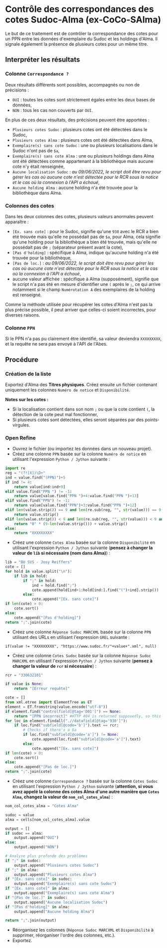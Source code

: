 # Contrôle des correspondances des cotes Sudoc-Alma (ex-CoCo-SAlma)

Le but de ce traitement est de contrôler la correspondance des cotes pour un PPN entre les données d'exemplaire du Sudoc et les holdings d'Alma.
Il signale également la présence de plusieurs cotes pour un même titre.

## Interpréter les résultats

### Colonne `Correspondance ?`

Deux résultats différents sont possibles, accompagnés ou non de précisions :
* `OUI` : toutes les cotes sont strictement égales entre les deux bases de données,
* `NON` : tous les cas non couverts par `OUI`.

En plus de ces deux résultats, des précisions peuvent être apportées :
* `Plusieurs cotes Sudoc` : plusieurs cotes ont été détectées dans le Sudoc,
* `Plusieurs cotes Alma` : plusieurs cotes ont été détectées dans Alma,
* `Exemplaire(s) sans cote Sudoc` : une ou plusieurs localisations dans le Sudoc n'ont pas de `$a`,
* `Exemplaire(s) sans cote Alma` : une ou plusieurs holdings dans Alma ont été détectées comme appartenant à la bibliothèque mais aucune cote n'y était renseignée,
* `Aucune localisation Sudoc` : _au 09/06/2022, le script doit être revu pour gérer les cas où aucune cote n'est détectée pour le RCR sous la notice et le cas où la connexion à l'API a échoué_,
* `Aucune holding Alma` : aucune holding n'a été trouvée pour la bibliothèque dans Alma.

### Colonnes des cotes

Dans les deux colonnes des cotes, plusieurs valeurs anormales peuvent apparaître :
* `[Ex. sans cote]` : pour le Sudoc, signifie qu'une `930` avec le RCR a bien été trouvée mais qu'elle ne possédait pas de `$a`, pour Alma, cela signifie qu'une holding pour la bibliothèque a bien été trouvée, mais qu'elle ne possédait pas de `;` (séparateur présent avant la cote),
* `[Pas d'holding]` : spécifique à Alma, indique qu'aucune holding n'a été trouvée pour la bibliothèque,
* `[Pas de loc.]` :  _au 09/06/2022, le script doit être revu pour gérer les cas où aucune cote n'est détectée pour le RCR sous la notice et le cas où la connexion à l'API a échoué_,
* aucune valeur affichée : spécifique à Alma (supposément), signifie que le script n'a pas été en mesure d'identifier une `(` après le `;`, ce qui arrive notamment si le champ `Numérotation A` des exemplaires de la holding est renseigné.

Comme la méthode utilisée pour récupérer les cotes d'Alma n'est pas la plus précise possible, il peut arriver que celles-ci soient incorrectes, pour diverses raisons.

### Colonne `PPN`

Si le PPN n'a pas pu clairement être identifié, sa valeur deviendra `XXXXXXXXX`, et la requête ne sera pas envoyé à l'API de l'Abes.

## Procédure

### Création de la liste

Exportez d'Alma des __Titres physiques__.
Créez ensuite un fichier contenant uniquement les colonnes `Numéro de notice` et `Disponibilité`.

__Notes sur les cotes :__
* Si la localisation contient dans son nom `;` ou que la cote contient `(`, la détection de la cote peut mal fonctionner,
* Si plusieurs cotes sont détectées, elles seront séparées par des points-virgules.

### Open Refine

* Ouvrez le fichier (ou importez les données dans un nouveau projet).
* Créez une colonne `PPN` basée sur la colonne `Numéro de notice` en utilisant l'expression `Python / Jython` suivante :

``` Python
import re
reg = "(?![X])\D+"
ind = value.find("(PPN)")+5
if ind != 4:
    return value[ind:ind+9]
elif value.find("PPN ") != -1:
    return value[value.find("PPN ")+4:value.find("PPN ")+13]
elif value.find("PPN") != -1:
    return value[value.find("PPN")+3:value.find("PPN ")+12]
elif len(value.strip()) == 9 and len(re.sub(reg, "", str(value))) == 9:
    return value.strip()
elif len(value.strip()) < 9 and len(re.sub(reg, "", str(value))) < 9 and len(re.sub(reg, "", str(value))) == len(value.strip()):
    return "0" * (9-len(value.strip())) + value.strip()
else:
    return "XXXXXXXXX"
```

* Créez une colonne `Cotes Alma` basée sur la colonne `Disponibilité` en utilisant l'expression `Python / Jython` suivante (__pensez à changer la valeur de `lib` si nécessaire (nom dans Alma)__) :

``` Python
lib = "BU SVS - Josy Reiffers"
cote = []
for hold in value.split("\n"):
    if lib in hold:
        if ";" in hold:
            ind = hold.find(";")
            cote.append(hold[ind+1:hold[ind:].find("(")+ind].strip())
        else:
            cote.append("[Ex. sans cote]")
if len(cote) > 0:
    cote.sort()
else:
    cote.append("[Pas d'holding]")
return ";".join(cote)
```
* Créez une colonne `Réponse Sudoc MARCXML` basée sur la colonne `PPN` utilisant des URLs en utilisant l'expression `GREL` suivante :

``` GREL
if(value != "XXXXXXXXX", "https://www.sudoc.fr/"+value+".xml", null)
```

* Créez une colonne `Cotes Sudoc` basée sur la colonne `Réponse Sudoc MARCXML` en utilisant l'expression `Python / Jython` suivante (__pensez à changer la valeur de `rcr` si nécessaire__) :

``` Python
rcr = "330632101"

if value is None:
    return "[Erreur requête]"

cote = []
from xml.etree import ElementTree as ET
element = ET.fromstring(value.encode("utf-8"))
if element.find("controlfield[@tag='001']") == None:
    return "[PPN incorrect]" #HTTP 404 is returned supposedly, so this doesn't happen
for loc in element.findall(".//datafield[@tag='930']"):
    if loc.find("subfield[@code='b']").text == rcr:
        # Checks if there's a $a
        if loc.find("subfield[@code='a']") != None:
            cote.append(loc.find("subfield[@code='a']").text)
        else:
            cote.append("[Ex. sans cote]")
if len(cote) > 0:
    cote.sort()
else:
    cote.append("[Pas de loc.]")
return ";".join(cote)
```

* Créez une colonne `Correspondance ?` basée sur la colonne `Cotes Sudoc` en utilisant l'expression `Python / Jython` suivante (__attention, si vous avez appelé la colonne des cotes Alma d'une autre manière que `Cotes Alma`, changez la valeur de `nom_col_cotes_alma`__) :

``` Python
nom_col_cotes_alma = "Cotes Alma"

sudoc = value
alma = cells[nom_col_cotes_alma].value

output = []
if sudoc == alma:
    output.append("OUI")
else:
    output.append("NON")

# Analyse plus profonde des problèmes
if ";" in sudoc:
    output.append("Plusieurs cotes Sudoc")
if ";" in alma:
    output.append("Plusieurs cotes Alma")
if "[Ex. sans cote]" in sudoc:
    output.append("Exemplaire(s) sans cote Sudoc")
if "[Ex. sans cote]" in alma:
    output.append("Exemplaire(s) sans cote Alma")
if "[Pas de loc.]" in sudoc:
    output.append("Aucune localisation Sudoc")
if "[Pas d'holding]" in alma:
    output.append("Aucune holding Alma")

return ";".join(output)
```

* Réorganisez les colonnes (`Réponse Sudoc MARCXML` et `Disponibilité` à supprimer, réorganiser l'ordre des colonnes, etc.).
* Exportez.

